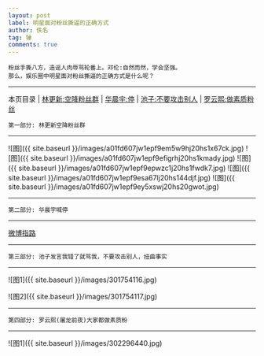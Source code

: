 ```yaml
---
layout: post
label: 明星面对粉丝撕逼的正确方式
author: 佚名
tag: 锤
comments: true
---
```


    粉丝手撕八方，造谣人肉辱骂轮番上。邓伦:自然而然，学会坚强。
    那么，娱乐圈中明星面对粉丝撕逼的正确方式是什么呢？

---

本页目录 \| [林更新:空降粉丝群](#dxjje)  \| [华晨宇:停](#dxjja) \| [池子:不要攻击别人](#dxjjb) \| [罗云熙:做素质粉丝](#dxjjc)


<a name="dxjje"></a>

    第一部分: 林更新空降粉丝群

---

![图]({{ site.baseurl }}/images/a01fd607jw1epf9em5w9hj20hs1x67ck.jpg)
![图]({{ site.baseurl }}/images/a01fd607jw1epf9efigrhj20hs1kmady.jpg)
![图]({{ site.baseurl }}/images/a01fd607jw1epf9epwzc1j20hs1fwdk7.jpg)
![图]({{ site.baseurl }}/images/a01fd607jw1epf9esa67lj20hs144djf.jpg)
![图]({{ site.baseurl }}/images/a01fd607jw1epf9ey5xswj20hs20gwot.jpg)

---

<a name="dxjja"></a>

    第二部分: 华晨宇喊停

---

[微博指路](https://m.weibo.cn/status/4285972818732207?sudaref=link.zhihu.com&display=0&retcode=6102)

---

<a name="dxjjb"></a>


    第三部分: 池子发言我错了就骂我，不要攻击别人，扭曲事实

---

![图1]({{ site.baseurl }}/images/301754116.jpg)

![图2]({{ site.baseurl }}/images/301754117.jpg)

---

<a name="dxjjc"></a>


    第四部分: 罗云熙(屠龙前夜)大家都做素质粉

---

![图1]({{ site.baseurl }}/images/302296440.jpg)

